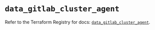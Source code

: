 # `data_gitlab_cluster_agent`

Refer to the Terraform Registry for docs: [`data_gitlab_cluster_agent`](https://registry.terraform.io/providers/gitlabhq/gitlab/17.6.0/docs/data-sources/cluster_agent).

